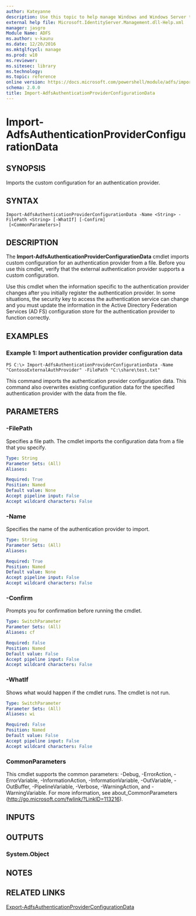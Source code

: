 ```yaml
---
author: Kateyanne
description: Use this topic to help manage Windows and Windows Server technologies with Windows PowerShell.
external help file: Microsoft.IdentityServer.Management.dll-Help.xml
manager: jasgro
Module Name: ADFS
ms.author: v-kaunu
ms.date: 12/20/2016
ms.mktglfcycl: manage
ms.prod: w10
ms.reviewer: 
ms.sitesec: library
ms.technology: 
ms.topic: reference
online version: https://docs.microsoft.com/powershell/module/adfs/import-adfsauthenticationproviderconfigurationdata?view=windowsserver2022-ps&wt.mc_id=ps-gethelp
schema: 2.0.0
title: Import-AdfsAuthenticationProviderConfigurationData
---
```


# Import-AdfsAuthenticationProviderConfigurationData

## SYNOPSIS
Imports the custom configuration for an authentication provider.

## SYNTAX

```
Import-AdfsAuthenticationProviderConfigurationData -Name <String> -FilePath <String> [-WhatIf] [-Confirm]
 [<CommonParameters>]
```

## DESCRIPTION
The **Import-AdfsAuthenticationProviderConfigurationData** cmdlet imports custom configuration for an authentication provider from a file.
Before you use this cmdlet, verify that the external authentication provider supports a custom configuration.

Use this cmdlet when the information specific to the authentication provider changes after you initially register the authentication provider.
In some situations, the security key to access the authentication service can change and you must update the information in the Active Directory Federation Services (AD FS) configuration store for the authentication provider to function correctly.

## EXAMPLES

### Example 1: Import authentication provider configuration data
```
PS C:\> Import-AdfsAuthenticationProviderConfigurationData -Name "ContosoExternalAuthProvider" -FilePath "C:\share\test.txt"
```

This command imports the authentication provider configuration data.
This command also overwrites existing configuration data for the specified authentication provider with the data from the file.

## PARAMETERS

### -FilePath
Specifies a file path.
The cmdlet imports the configuration data from a file that you specify.

```yaml
Type: String
Parameter Sets: (All)
Aliases: 

Required: True
Position: Named
Default value: None
Accept pipeline input: False
Accept wildcard characters: False
```

### -Name
Specifies the name of the authentication provider to import.

```yaml
Type: String
Parameter Sets: (All)
Aliases: 

Required: True
Position: Named
Default value: None
Accept pipeline input: False
Accept wildcard characters: False
```

### -Confirm
Prompts you for confirmation before running the cmdlet.

```yaml
Type: SwitchParameter
Parameter Sets: (All)
Aliases: cf

Required: False
Position: Named
Default value: False
Accept pipeline input: False
Accept wildcard characters: False
```

### -WhatIf
Shows what would happen if the cmdlet runs.
The cmdlet is not run.

```yaml
Type: SwitchParameter
Parameter Sets: (All)
Aliases: wi

Required: False
Position: Named
Default value: False
Accept pipeline input: False
Accept wildcard characters: False
```

### CommonParameters
This cmdlet supports the common parameters: -Debug, -ErrorAction, -ErrorVariable, -InformationAction, -InformationVariable, -OutVariable, -OutBuffer, -PipelineVariable, -Verbose, -WarningAction, and -WarningVariable. For more information, see about_CommonParameters (http://go.microsoft.com/fwlink/?LinkID=113216).

## INPUTS

## OUTPUTS

### System.Object

## NOTES

## RELATED LINKS

[Export-AdfsAuthenticationProviderConfigurationData](./Export-AdfsAuthenticationProviderConfigurationData.md)

